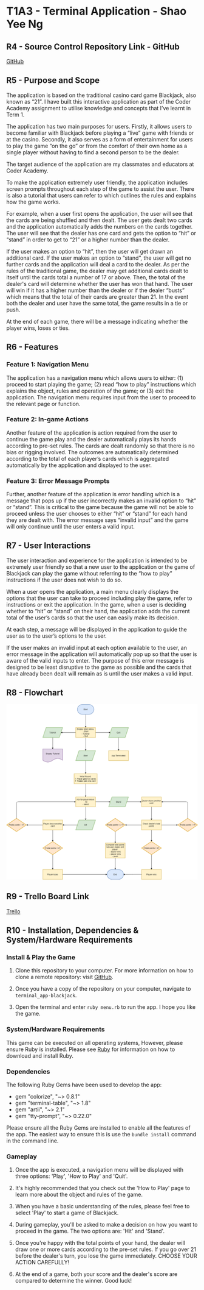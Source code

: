 # T1A3 - Terminal Application - Shao Yee Ng

## R4 - Source Control Repository Link - GitHub

[GitHub](https://github.com/yee-codes/terminal_app-blackjack)

## R5 - Purpose and Scope

The application is based on the traditional casino card game Blackjack, also known as “21”. I have built this interactive application as part of the Coder Academy assignment to utilise knowledge and concepts that I’ve learnt in Term 1. 

The application has two main purposes for users. Firstly, it allows users to become familiar with Blackjack before playing a “live” game with friends or at the casino. Secondly, it also serves as a form of entertainment for users to play the game “on the go” or from the comfort of their own home as a single player without having to find a second person to be the dealer. 

The target audience of the application are my classmates and educators at Coder Academy.

To make the application extremely user friendly, the application includes screen prompts throughout each step of the game to assist the user. There is also a tutorial that users can refer to which outlines the rules and explains how the game works. 

For example, when a user first opens the application, the user will see that the cards are being shuffled and then dealt. The user gets dealt two cards and the application automatically adds the numbers on the cards together. The user will see that the dealer has one card and gets the option to “hit” or “stand” in order to get to “21” or a higher number than the dealer. 

If the user makes an option to “hit”, then the user will get drawn an additional card. If the user makes an option to “stand”, the user will get no further cards and the application will deal a card to the dealer. As per the rules of the traditional game, the dealer may get additional cards dealt to itself until the cards total a number of 17 or above. Then,  the total of the dealer's card will determine whether the user has won that hand. The user will win if it has a higher number than the dealer or if the dealer “busts” which means that the total of their cards are greater than 21. In the event both the dealer and user have the same total, the game results in a tie or push.

At the end of each game, there will be a message indicating whether the player wins, loses or ties.

## R6 - Features

### Feature 1: Navigation Menu

The application has a navigation menu which allows users to either: 
(1) proceed to start playing the game; 
(2) read “how to play” instructions which explains the object, rules and operation of the game; or
(3) exit the application. 
The navigation menu requires input from the user to proceed to the relevant page or function.

### Feature 2: In-game Actions

Another feature of the application is action required from the user to continue the game play and the dealer automatically plays its hands according to pre-set rules. The cards are dealt randomly so that there is no bias or rigging involved. The outcomes are automatically determined according to the total of each player’s cards which is aggregated automatically by the application and displayed to the user. 

### Feature 3: Error Message Prompts

Further, another feature of the application is error handling which is a message that pops up if the user incorrectly makes an invalid option to “hit” or “stand”. This is critical to the game because the game will not be able to proceed unless the user chooses to either “hit” or “stand” for each hand they are dealt with. The error message says “invalid input” and the game will only continue until the user enters a valid input.

## R7 - User Interactions

The user interaction and experience for the application is intended to be extremely user friendly so that a new user to the application or the game of Blackjack can play the game without referring to the “how to play” instructions if the user does not wish to do so.

When a user opens the application, a main menu clearly displays the options that the user can take to proceed including play the game, refer to instructions or exit the application. In the game, when a user is deciding whether to “hit” or “stand” on their hand, the application adds the current total of the user’s cards so that the user can easily make its decision. 

At each step, a message will be displayed in the application to guide the user as to the user’s options to the user. 

If the user makes an invalid input at each option available to the user, an error message in the application will automatically pop up so that the user is aware of the valid inputs to enter. The purpose of this error message is designed to be least disruptive to the game as possible and the cards that have already been dealt will remain as is until the user makes a valid input.

## R8 - Flowchart

![Diagram](docs/flowchart.png)

## R9 - Trello Board Link

[Trello](https://trello.com/b/5C7DvVxt/terminal-app-yee)

## R10 - Installation, Dependencies & System/Hardware Requirements

### Install & Play the Game

1. Clone this repository to your computer. For more information on how to clone a remote repository: visit [GitHub](https://docs.github.com/en/free-pro-team@latest/github/creating-cloning-and-archiving-repositories/cloning-a-repository).

2. Once you have a copy of the repository on your computer, navigate to `terminal_app-blackjack`.

3. Open the terminal and enter `ruby menu.rb` to run the app. I hope you like the game.

### System/Hardware Requirements

This game can be executed on all operating systems, However, please ensure Ruby is installed. Please see [Ruby](https://www.ruby-lang.org/en/downloads/) for information on how to download and install Ruby.

### Dependencies

The following Ruby Gems have been used to develop the app:

* gem "colorize", "~> 0.8.1"
* gem "terminal-table", "~> 1.8"
* gem "artii", "~> 2.1"
* gem "tty-prompt", "~> 0.22.0"

Please ensure all the Ruby Gems are installed to enable all the features of the app. The easiest way to ensure this is use the `bundle install` command in the command line.

### Gameplay

1. Once the app is executed, a navigation menu will be displayed with three options: 'Play', 'How to Play' and 'Quit'.

2. It's highly recommended that you check out the 'How to Play' page to learn more about the object and rules of the game.

3. When you have a basic understanding of the rules, please feel free to select 'Play' to start a game of Blackjack.

4. During gameplay, you'll be asked to make a decision on how you want to proceed in the game. The two options are: 'Hit' and 'Stand'.

5. Once you're happy with the total points of your hand, the dealer will draw one or more cards according to the pre-set rules. If you go over 21 before the dealer's turn, you lose the game immediately. CHOOSE YOUR ACTION CAREFULLY!

6. At the end of a game, both your score and the dealer's score are compared to determine the winner. Good luck!







